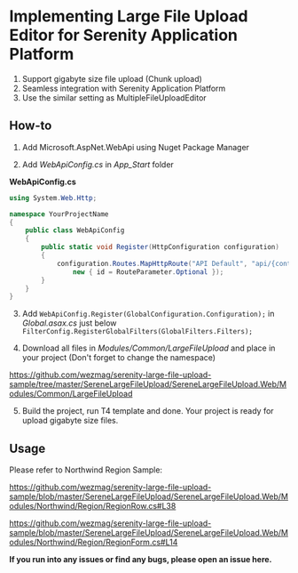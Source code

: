 # Implementing Large File Upload Editor for Serenity Application Platform

1. Support gigabyte size file upload (Chunk upload)
2. Seamless integration with Serenity Application Platform
3. Use the similar setting as MultipleFileUploadEditor

## How-to
1. Add Microsoft.AspNet.WebApi using Nuget Package Manager

2. Add _WebApiConfig.cs_ in _App_Start_ folder

**WebApiConfig.cs**
```C#
using System.Web.Http;

namespace YourProjectName
{
    public class WebApiConfig
    {
        public static void Register(HttpConfiguration configuration)
        {
            configuration.Routes.MapHttpRoute("API Default", "api/{controller}/{id}",
                new { id = RouteParameter.Optional });
        }
    }
}

```

3. Add `WebApiConfig.Register(GlobalConfiguration.Configuration);` in _Global.asax.cs_ just below `FilterConfig.RegisterGlobalFilters(GlobalFilters.Filters);`

4. Download all files in _Modules/Common/LargeFileUpload_ and place in your project (Don't forget to change the namespace)

https://github.com/wezmag/serenity-large-file-upload-sample/tree/master/SereneLargeFileUpload/SereneLargeFileUpload.Web/Modules/Common/LargeFileUpload

5. Build the project, run T4 template and done. Your project is ready for upload gigabyte size files.

## Usage

Please refer to Northwind Region Sample:

https://github.com/wezmag/serenity-large-file-upload-sample/blob/master/SereneLargeFileUpload/SereneLargeFileUpload.Web/Modules/Northwind/Region/RegionRow.cs#L38

https://github.com/wezmag/serenity-large-file-upload-sample/blob/master/SereneLargeFileUpload/SereneLargeFileUpload.Web/Modules/Northwind/Region/RegionForm.cs#L14

**If you run into any issues or find any bugs, please open an issue here.**



